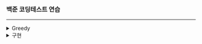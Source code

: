 ### 백준 코딩테스트 연습
---
<details markdown ="1">
<summary>Greedy</summary>
<br/>

<details markdown ="2">
<summary>09/24</summary>
<br/>
3135 라디오
https://www.acmicpc.net/problem/3135
<br/><br/>
9440 숫자 더하기
https://www.acmicpc.net/problem/9440
<br/><br/>
13305 주유소
https://www.acmicpc.net/problem/13305
</details>

<details markdown ="3">
<summary>09/27</summary>
<br/>
1436 영화감독 숌
https://www.acmicpc.net/problem/1436
<br/><br/>
1543 문서 검색
https://www.acmicpc.net/problem/1543
<br/><br/>
1789 수들의 합
https://www.acmicpc.net/problem/1789
<br/><br/>
4796 캠핑
https://www.acmicpc.net/problem/4796
<br/><br/>
13417 카드 문자열
https://www.acmicpc.net/problem/13417
</details>

<details markdown ="4">
<summary>09/28</summary>
<br/>
14469 소가 길을 건너간 이유 3
https://www.acmicpc.net/problem/14469
<br/><br/>
16435 스네이크버드
https://www.acmicpc.net/problem/16435
<br/><br/>
9009 피보나치
https://www.acmicpc.net/problem/9009
</details>

<details markdown ="5">
<summary>09/29</summary>
<br/>
15903 카드 합체 놀이
https://www.acmicpc.net/problem/15903
<br/><br/>
2847 게임을 만든 동준이
https://www.acmicpc.net/problem/2847
<br/><br/>
1080 행렬
https://www.acmicpc.net/problem/1080
</details>

<details markdown ="5">
<summary>09/30</summary>
<br/>
1417 국회의원 선거
https://www.acmicpc.net/problem/1417
<br/><br/>
11508 2+1 세일
https://www.acmicpc.net/problem/11508
<br/><br/>
14241 슬라임 합치기
https://www.acmicpc.net/problem/14241
<br/><br/>
15904 UCPC는 무엇의 약자일까?
https://www.acmicpc.net/problem/15904
<br/><br/>
16953 A → B
https://www.acmicpc.net/problem/1695
</details>

<details markdown ="6">
<summary>10/01</summary>
<br/>
1026 보물
https://www.acmicpc.net/problem/1026
<br/><br/>
1758 알바생 강호
https://www.acmicpc.net/problem/1758
<br/><br/>
9237 이장님 초대
https://www.acmicpc.net/problem/9237
<br/><br/>
20300 서강근육맨
https://www.acmicpc.net/problem/20300
</details>

<details markdown ="7">
<summary>10/02</summary>
<br>
15553 난로
https://www.acmicpc.net/problem/15553
</details>

<details markdown ="8">
<summary>10/03</summary>
<br>
1343 폴리오미노
https://www.acmicpc.net/problem/1343
<br><br>
14916 거스름돈
https://www.acmicpc.net/problem/14916
</details>
</details>



<details markdown ="9">
<summary>구현</summary>
<br/>

<details markdown ="10">
<summary>10/04</summary>
<br>
7568 덩치
https://www.acmicpc.net/problem/7568
<br><br>
10773 제로
https://www.acmicpc.net/problem/10773
<br><br>
1966 프린터 큐
https://www.acmicpc.net/problem/1966
<br><br>
11866 요세푸스 문제0
https://www.acmicpc.net/problem/11866
</details>

<details markdown ="11">
<summary>10/05</summary>
<br>
1032 명령 프롬프트
https://www.acmicpc.net/problem/1032
<br><br>
1476 날짜 계산
https://www.acmicpc.net/problem/1476
<br><br>
1783 병든 나이트
https://www.acmicpc.net/problem/1783
<br><br>
2960 아레토스테네스의 체
https://www.acmicpc.net/problem/2960
<br><br>
</details>

</details>